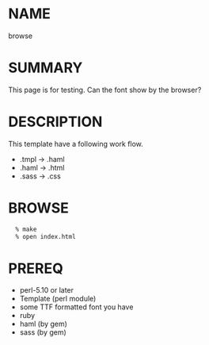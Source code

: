 NAME
====

browse

SUMMARY
=======

This page is for testing.  Can the font show by the browser?

DESCRIPTION
===========

This template have a following work flow.

- .tmpl -> .haml
- .haml -> .html
- .sass -> .css

BROWSE
======

``` bash
  % make
  % open index.html
```

PREREQ
======

- perl-5.10 or later
- Template (perl module)
- some TTF formatted font you have
- ruby
- haml (by gem)
- sass (by gem)
